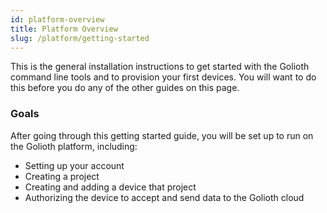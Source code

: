 ```yaml
---
id: platform-overview
title: Platform Overview
slug: /platform/getting-started
---
```


This is the general installation instructions to get started with the Golioth command line tools and to provision your first devices. You will want to do this before you do any of the other guides on this page.

### Goals

After going through this getting started guide, you will be set up to run on the Golioth platform, including:

* Setting up your account
* Creating a project
* Creating and adding a device that project
* Authorizing the device to accept and send data to the Golioth cloud
